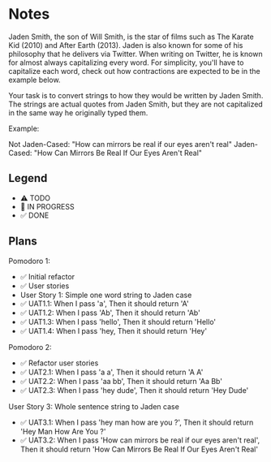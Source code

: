 # Notes

Jaden Smith, the son of Will Smith, is the star of films such as The Karate Kid (2010) and After Earth (2013). Jaden is also known for some of his philosophy that he delivers via Twitter. When writing on Twitter, he is known for almost always capitalizing every word. For simplicity, you'll have to capitalize each word, check out how contractions are expected to be in the example below.

Your task is to convert strings to how they would be written by Jaden Smith. The strings are actual quotes from Jaden Smith, but they are not capitalized in the same way he originally typed them.

Example:

Not Jaden-Cased: "How can mirrors be real if our eyes aren't real"
Jaden-Cased:     "How Can Mirrors Be Real If Our Eyes Aren't Real"

## Legend
- ⚠ TODO
- 🚧 IN PROGRESS
- ✅ DONE

## Plans

Pomodoro 1:
- ✅ Initial refactor
- ✅ User stories
- User Story 1: Simple one word string to Jaden case
- ✅ UAT1.1: When I pass 'a', Then it should return 'A'
- ✅ UAT1.2: When I pass 'Ab', Then it should return 'Ab'
- ✅ UAT1.3: When I pass 'hello', Then it should return 'Hello'
- ✅ UAT1.4: When I pass 'hey, Then it should return 'Hey'

Pomodoro 2:
- ✅ Refactor user stories
- ✅ UAT2.1: When I pass 'a a', Then it should return 'A A'
- ✅ UAT2.2: When I pass 'aa bb', Then it should return 'Aa Bb'
- ✅ UAT2.3: When I pass 'hey dude', Then it should return 'Hey Dude'

User Story 3: Whole sentence string to Jaden case
- ✅ UAT3.1: When I pass 'hey man how are you ?', Then it should return 'Hey Man How Are You ?'
- ✅ UAT3.2: When I pass 'How can mirrors be real if our eyes aren't real', Then it should return 'How Can Mirrors Be Real If Our Eyes Aren't Real'